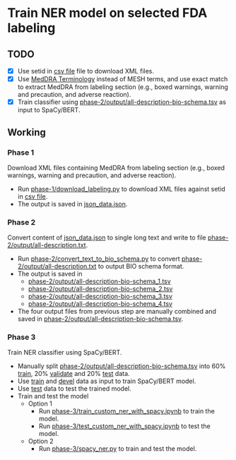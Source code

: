 # Train NER model on selected FDA labeling

## TODO

- [x] Use setid in [csv file](phase-1/fdalabel-query-111031.csv) file to download XML files.
- [x] Use [MedDRA Terminology](phase-1/llt.csv) instead of MESH terms, and use exact match to extract MedDRA from labeling section (e.g., boxed warnings, warning and precaution, and adverse reaction).
- [x] Train classifier using [phase-2/output/all-description-bio-schema.tsv](phase-2/output/all-description-bio-schema.tsv) as input to SpaCy/BERT.

## Working

### Phase 1

Download XML files containing MedDRA from labeling section (e.g., boxed warnings, warning and precaution, and adverse reaction).

- Run [phase-1/download_labeling.py](phase-1/download_labeling.py) to download XML files against setid in [csv file](phase-1/fdalabel-query-111031.csv).
- The output is saved in [json_data.json](phase-1/output/fdalabel-query-111031/json_data.json).

### Phase 2

Convert content of [json_data.json](phase-1/output/fdalabel-query-111031/json_data.json) to single long text and write to file [phase-2/output/all-description.txt](phase-2/output/all-description.txt).

- Run [phase-2/convert_text_to_bio_schema.py](phase-2/convert_text_to_bio_schema.py) to convert [phase-2/output/all-description.txt](phase-2/output/all-description.txt) to output BIO schema format.
- The output is saved in
    - [phase-2/output/all-description-bio-schema_1.tsv](phase-2/output/all-description-bio-schema_1.tsv)
    - [phase-2/output/all-description-bio-schema_2.tsv](phase-2/output/all-description-bio-schema_2.tsv)
    - [phase-2/output/all-description-bio-schema_3.tsv](phase-2/output/all-description-bio-schema_3.tsv)
    - [phase-2/output/all-description-bio-schema_4.tsv](phase-2/output/all-description-bio-schema_4.tsv)
- The four output files from previous step are manually combined and saved in [phase-2/output/all-description-bio-schema.tsv](phase-2/output/all-description-bio-schema.tsv).

### Phase 3

Train NER classifier using SpaCy/BERT.

- Manually split [phase-2/output/all-description-bio-schema.tsv](phase-2/output/all-description-bio-schema.tsv) into 60% [train](phase-3/data/train.tsv), 20% [validate](phase-3/data/devel.tsv) and
  20% [test](phase-3/data/train.tsv) data.
- Use [train](phase-3/data/train.tsv) and [devel](phase-3/data/devel.tsv) data as input to train SpaCy/BERT model.
- Use [test](phase-3/data/test.tsv) data to test the trained model.
- Train and test the model
    - Option 1
        - Run [phase-3/train_custom_ner_with_spacy.ipynb](phase-3/train_custom_ner_with_spacy.ipynb) to train the model.
        - Run [phase-3/test_custom_ner_with_spacy.ipynb](phase-3/test_custom_ner_with_spacy.ipynb) to test the model.
    - Option 2
        - Run [phase-3/spacy_ner.py](phase-3/spacy_ner.py) to train and test the model.

